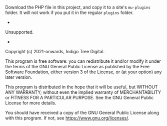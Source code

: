 
Download the PHP file in this project, and copy it to a site's `mu-plugins` folder. It will not work if you put it in the regular `plugins` folder.

-

Unsupported.

-

Copyright (c) 2021-onwards, Indigo Tree Digital.

This program is free software: you can redistribute it and/or modify
it under the terms of the GNU General Public License as published by
the Free Software Foundation, either version 3 of the License, or
(at your option) any later version.

This program is distributed in the hope that it will be useful,
but WITHOUT ANY WARRANTY; without even the implied warranty of
MERCHANTABILITY or FITNESS FOR A PARTICULAR PURPOSE.  See the
GNU General Public License for more details.

You should have received a copy of the GNU General Public License
along with this program.  If not, see <https://www.gnu.org/licenses/>.

